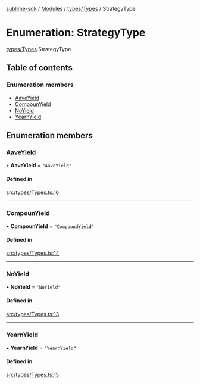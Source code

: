 [sublime-sdk](../README.md) / [Modules](../modules.md) / [types/Types](../modules/types_Types.md) / StrategyType

# Enumeration: StrategyType

[types/Types](../modules/types_Types.md).StrategyType

## Table of contents

### Enumeration members

- [AaveYield](types_Types.StrategyType.md#aaveyield)
- [CompounYield](types_Types.StrategyType.md#compounyield)
- [NoYield](types_Types.StrategyType.md#noyield)
- [YearnYield](types_Types.StrategyType.md#yearnyield)

## Enumeration members

### AaveYield

• **AaveYield** = `"AaveYield"`

#### Defined in

[src/types/Types.ts:16](https://github.com/sublime-finance/sublime-sdk/blob/711fd4e/src/types/Types.ts#L16)

___

### CompounYield

• **CompounYield** = `"CompoundYield"`

#### Defined in

[src/types/Types.ts:14](https://github.com/sublime-finance/sublime-sdk/blob/711fd4e/src/types/Types.ts#L14)

___

### NoYield

• **NoYield** = `"NoYield"`

#### Defined in

[src/types/Types.ts:13](https://github.com/sublime-finance/sublime-sdk/blob/711fd4e/src/types/Types.ts#L13)

___

### YearnYield

• **YearnYield** = `"YearnYield"`

#### Defined in

[src/types/Types.ts:15](https://github.com/sublime-finance/sublime-sdk/blob/711fd4e/src/types/Types.ts#L15)
